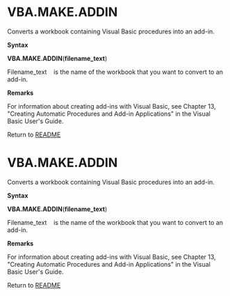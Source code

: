 # VBA.MAKE.ADDIN

Converts a workbook containing Visual Basic procedures into an add-in.

**Syntax**

**VBA.MAKE.ADDIN**(**filename\_text**)

Filename\_text&nbsp;&nbsp;&nbsp;&nbsp;is the name of the workbook that
you want to convert to an add-in.

**Remarks**

For information about creating add-ins with Visual Basic, see Chapter
13, "Creating Automatic Procedures and Add-in Applications" in the
Visual Basic User's Guide.



Return to [README](README.md#V)

# VBA.MAKE.ADDIN

Converts a workbook containing Visual Basic procedures into an add-in.

**Syntax**

**VBA.MAKE.ADDIN**(**filename\_text**)

Filename\_text&nbsp;&nbsp;&nbsp;&nbsp;is the name of the workbook that
you want to convert to an add-in.

**Remarks**

For information about creating add-ins with Visual Basic, see Chapter
13, "Creating Automatic Procedures and Add-in Applications" in the
Visual Basic User's Guide.



Return to [README](README.md#V)

